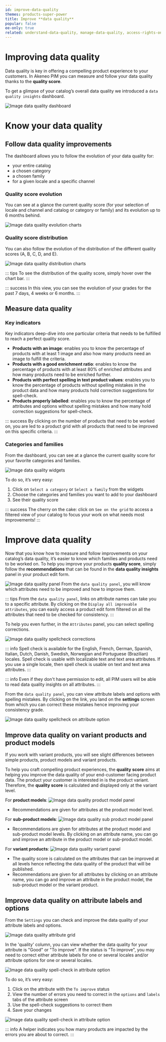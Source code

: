 ```yaml
---
id: improve-data-quality
themes: products-super-power
title: Improve **data quality**
popular: false
ee-only: true
related: understand-data-quality, manage-data-quality, access-rights-on-data-quality
---
```


# Improving data quality
Data quality is key in offering a compelling product experience to your customers.
In Akeneo PIM you can measure and follow your data quality thanks to the **quality score**.

To get a glimpse of your catalog’s overall data quality we introduced a `data quality insights` dashboard.


![Image data quality dashboard](../img/data-quality-dashboard.png)


# Know your data quality

## Follow data quality improvements
The dashboard allows you to follow the evolution of your data quality for:
- your entire catalog
- a chosen category
- a chosen family
- for a given locale and a specific channel

### Quality score evolution
You can see at a glance the current quality score (for your selection of locale and channel and catalog or category or family) and its evolution up to 6 months behind.

![Image data quality evolution charts](../img/data-quality-evolution-chart.png)

### Quality score distribution
You can also follow the evolution of the distribution of the different quality scores (A, B, C, D, and E).

![Image data quality distribution charts](../img/data-quality-distribution-chart.png)


::: tips
To see the distribution of the quality score, simply hover over the chart bar.
:::

::: success
In this view, you can see the evolution of your grades for the past 7 days, 4 weeks or 6 months.
:::

## Measure data quality

### Key indicators
Key indicators deep-dive into one particular criteria that needs to be fulfilled to reach a perfect quality score.

- **Products with an image**: enables you to know the percentage of products with at least 1 image and also how many products need an image to fulfill the criteria.
- **Products with a good enrichment ratio**: enables to know the percentage of products with at least 80% of enriched attributes and how many products need to be enriched further.
- **Products with perfect spelling in text product values**: enables you to know the percentage of products without spelling mistakes in the product data and how many products hold correction suggestions for spell-check.
- **Products properly labelled**: enables you to know the percentage of attributes and options without spelling mistakes and how many hold correction suggestions for spell-check.

::: success
By clicking on the number of products that need to be worked on, you are led to a product grid with all products that need to be improved on this specific criteria.
:::

### Categories and families

From the dashboard, you can see at a glance the current quality score for your favorite categories and families.

![Image data quality widgets](../img/data-quality-widgets.png)

To do so, it’s very easy:
1. Click on `Select a category` or `Select a family` from the widgets
2. Choose the categories and families you want to add to your dashboard
3. See their quality score

::: success
The cherry on the cake: click on `See on the grid` to access a filtered view of your catalog to focus your work on what needs most improvements!
:::


# Improve data quality
Now that you know how to measure and follow improvements on your catalog’s data quality, it’s easier to know which families and products need to be worked on.
To help you improve your products **quality score**, simply follow the **recommendations** that can be found in the **data quality insights** panel in your product edit form.

![Image data quality panel](../img/data-quality-panel.png)
From the `data quality panel`, you will know which attributes need to be improved and how to improve them.

::: tips
From the `data quality panel`, links on attribute names can take you to a specific attribute. By clicking on the `Display all improvable attributes`, you can easily access a product edit form filtered on all the attributes that need to be checked for consistency.
:::

To help you even further, in the `Attributes` panel, you can select spelling corrections.

![Image data quality spellcheck corrections](../img/data-quality-spelling.png)

::: info
Spell check is available for the English, French, German, Spanish, Italian, Dutch, Danish, Swedish, Norwegian and Portuguese (Brazilian) locales.
Spell check is usable with localizable text and text area attributes.
If you use a single locale, then spell check is usable on text and text area attributes.
:::

::: info
Even if they don't have permission to edit, all PIM users will be able to read data quality insights on all attributes.
:::

From the `data quality panel`, you can view attribute labels and options with spelling mistakes. By clicking on the link, you land on the **settings** screen from which you can correct these mistakes hence improving your consistency grade.

![Image data quality spellcheck on attribute option](../img/data-quality-spelling-option.png)


## Improve data quality on variant products and product models

If you work with variant products, you will see slight differences between simple products, product models and variant products.

To help you craft compelling product experiences, the **quality score** aims at helping you improve the data quality of your end-customer facing product data. The product your customer is interested in is the product variant. Therefore, the **quality score** is calculated and displayed only at the variant level.

For **product models**:
![Image data quality product model panel](../img/data-quality-model-panel.png)
- Recommendations are given for attributes at the product model level.

For **sub-product models**:
![Image data quality sub product model panel](../img/data-quality-sub-model-panel.png)
- Recommendations are given for attributes at the product model and sub-product model levels. By clicking on an attribute name, you can go and improve an attribute in the product model or sub-product model.

For **variant products**:
![Image data quality variant panel](../img/data-quality-variant-panel.png)
- The quality score is calculated on the attributes that can be improved at all levels hence reflecting the data quality of the product that will be published.
- Recommendations are given for all attributes by clicking on an attribute name, you can go and improve an attribute in the product model, the sub-product model or the variant product.

## Improve data quality on attribute labels and options

From the `Settings` you can check and improve the data quality of your attribute labels and options.

![Image data quality attribute grid](../img/data-quality-attribute-grid.png)

In the 'quality' column, you can view whether the data quality for your attribute is "Good" or "To improve".
If the status is "To improve", you may need to correct either attribute labels for one or several locales and/or attribute options for one or several locales.

![Image data quality spell-check in attribute option](../img/data-quality-spelling-option.png)

To do so, it’s very easy:
1. Click on the attribute with the `To improve` status
2. View the number of errors you need to correct in the `options` and `labels` tabs of the attribute screen
3. Use the spell-check suggestions to correct them
4. Save your changes

![Image data quality spell-check in attribute option](../img/data-quality-attribute-helper.png)

::: info
A helper indicates you how many products are impacted by the errors you are about to correct.
:::

